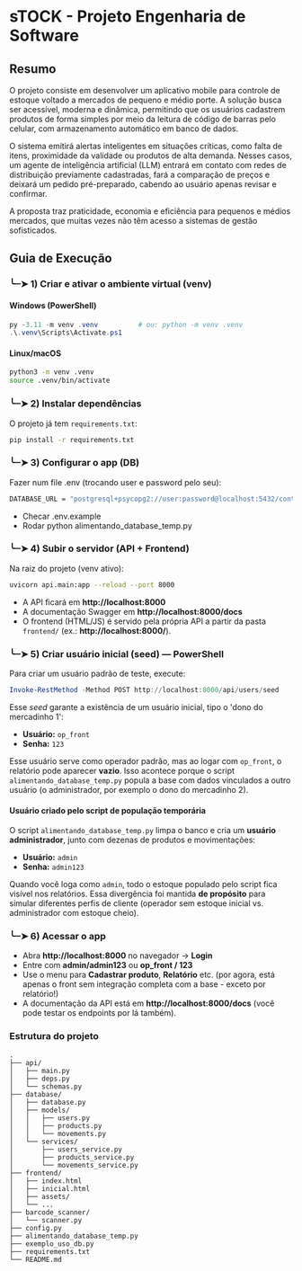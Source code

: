 # sTOCK - Projeto Engenharia de Software

## Resumo

O projeto consiste em desenvolver um aplicativo mobile para controle de estoque voltado a mercados de pequeno e médio porte. A solução busca ser acessível, moderna e dinâmica, permitindo que os usuários cadastrem produtos de forma simples por meio da leitura de código de barras pelo celular, com armazenamento automático em banco de dados.

O sistema emitirá alertas inteligentes em situações críticas, como falta de itens, proximidade da validade ou produtos de alta demanda. Nesses casos, um agente de inteligência artificial (LLM) entrará em contato com redes de distribuição previamente cadastradas, fará a comparação de preços e deixará um pedido pré-preparado, cabendo ao usuário apenas revisar e confirmar.

A proposta traz praticidade, economia e eficiência para pequenos e médios mercados, que muitas vezes não têm acesso a sistemas de gestão sofisticados.


## Guia de Execução

### ╰┈➤ 1) Criar e ativar o ambiente virtual (venv)

#### Windows (PowerShell)
```powershell
py -3.11 -m venv .venv          # ou: python -m venv .venv
.\.venv\Scripts\Activate.ps1
```

#### Linux/macOS
```bash
python3 -m venv .venv
source .venv/bin/activate
```

### ╰┈➤ 2) Instalar dependências

O projeto já tem `requirements.txt`:
```bash
pip install -r requirements.txt
```

### ╰┈➤ 3) Configurar o app (DB)

Fazer num file .env (trocando user e password pelo seu):    
```bash
DATABASE_URL = "postgresql+psycopg2://user:password@localhost:5432/controle_estoque"
```
- Checar .env.example
- Rodar python alimentando_database_temp.py

### ╰┈➤ 4) Subir o servidor (API + Frontend)

Na raiz do projeto (venv ativo):
```bash
uvicorn api.main:app --reload --port 8000
```
- A API ficará em **http://localhost:8000**
- A documentação Swagger em **http://localhost:8000/docs**
- O frontend (HTML/JS) é servido pela própria API a partir da pasta `frontend/` (ex.: **http://localhost:8000/**).


### ╰┈➤ 5) Criar usuário inicial (seed) — PowerShell

Para criar um usuário padrão de teste, execute:

```powershell
Invoke-RestMethod -Method POST http://localhost:8000/api/users/seed
```

Esse *seed* garante a existência de um usuário inicial, tipo o 'dono do mercadinho 1':

* **Usuário:** `op_front`
* **Senha:** `123`

Esse usuário serve como operador padrão, mas ao logar com `op_front`, o relatório pode aparecer **vazio**.
Isso acontece porque o script `alimentando_database_temp.py` popula a base com dados vinculados a outro usuário (o administrador, por exemplo o dono do mercadinho 2).

#### Usuário criado pelo script de população temporária

O script `alimentando_database_temp.py` limpa o banco e cria um **usuário administrador**, junto com dezenas de produtos e movimentações:

* **Usuário:** `admin`
* **Senha:** `admin123`

Quando você loga como `admin`, todo o estoque populado pelo script fica visível nos relatórios.
Essa divergência foi mantida **de propósito** para simular diferentes perfis de cliente (operador sem estoque inicial vs. administrador com estoque cheio).


### ╰┈➤ 6) Acessar o app

- Abra **http://localhost:8000** no navegador → **Login**
- Entre com **admin/admin123** ou **op_front / 123**
- Use o menu para **Cadastrar produto**, **Relatório** etc. (por agora, está apenas o front sem integração completa com a base - exceto por relatório!)
- A documentação da API está em **http://localhost:8000/docs** (você pode testar os endpoints por lá também).


### Estrutura do projeto

```
.
├── api/
│   ├── main.py
│   ├── deps.py
│   └── schemas.py
├── database/
│   ├── database.py
│   ├── models/
│   │   ├── users.py
│   │   ├── products.py
│   │   └── movements.py
│   └── services/
│       ├── users_service.py
│       ├── products_service.py
│       └── movements_service.py
├── frontend/
│   ├── index.html
│   ├── inicial.html
│   ├── assets/
│   └── ...
├── barcode_scanner/  
│   └── scanner.py
├── config.py
├── alimentando_database_temp.py
├── exemplo_uso_db.py
├── requirements.txt
└── README.md
```
